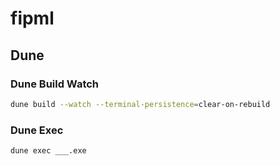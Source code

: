 # fipml

## Dune
### Dune Build Watch
```bash 
dune build --watch --terminal-persistence=clear-on-rebuild
```

### Dune Exec
```bash
dune exec ___.exe
```